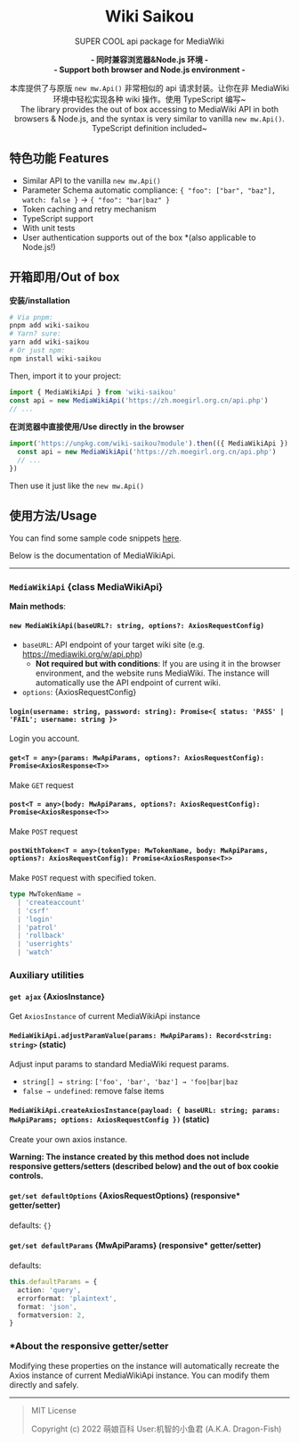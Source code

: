 <div align="center">

# Wiki Saikou

SUPER COOL api package for MediaWiki

**- 同时兼容浏览器&Node.js 环境 -**<br>
**- Support both browser and Node.js environment -**

本库提供了与原版 `new mw.Api()` 非常相似的 api 请求封装。让你在非 MediaWiki 环境中轻松实现各种 wiki 操作。使用 TypeScript 编写~<br>
The library provides the out of box accessing to MediaWiki API in both browsers & Node.js, and the syntax is very similar to vanilla `new mw.Api()`. TypeScript definition included~

</div>

## 特色功能 Features

- Similar API to the vanilla `new mw.Api()`
- Parameter Schema automatic compliance: `{ "foo": ["bar", "baz"], watch: false }` → `{ "foo": "bar|baz" }`
- Token caching and retry mechanism
- TypeScript support
- With unit tests
- User authentication supports out of the box \*(also applicable to Node.js!)

## 开箱即用/Out of box

**安装/installation**

```sh
# Via pnpm:
pnpm add wiki-saikou
# Yarn? sure:
yarn add wiki-saikou
# Or just npm:
npm install wiki-saikou
```

Then, import it to your project:

```ts
import { MediaWikiApi } from 'wiki-saikou'
const api = new MediaWikiApi('https://zh.moegirl.org.cn/api.php')
// ...
```

**在浏览器中直接使用/Use directly in the browser**

```ts
import('https://unpkg.com/wiki-saikou?module').then(({ MediaWikiApi }) => {
  const api = new MediaWikiApi('https://zh.moegirl.org.cn/api.php')
  // ...
})
```

Then use it just like the `new mw.Api()`

## 使用方法/Usage

You can find some sample code snippets [here](test/).

Below is the documentation of MediaWikiApi.

---

### `MediaWikiApi` {class MediaWikiApi}

**Main methods**:

#### `new MediaWikiApi(baseURL?: string, options?: AxiosRequestConfig)`

- `baseURL`: API endpoint of your target wiki site (e.g. https://mediawiki.org/w/api.php)
  - **Not required but with conditions**: If you are using it in the browser environment, and the website runs MediaWiki. The instance will automatically use the API endpoint of current wiki.
- `options`: {AxiosRequestConfig}

#### `login(username: string, password: string): Promise<{ status: 'PASS' | 'FAIL'; username: string }>`

Login you account.

#### `get<T = any>(params: MwApiParams, options?: AxiosRequestConfig): Promise<AxiosResponse<T>>`

Make `GET` request

#### `post<T = any>(body: MwApiParams, options?: AxiosRequestConfig): Promise<AxiosResponse<T>>`

Make `POST` request

#### `postWithToken<T = any>(tokenType: MwTokenName, body: MwApiParams, options?: AxiosRequestConfig): Promise<AxiosResponse<T>>`

Make `POST` request with specified token.

```ts
type MwTokenName =
  | 'createaccount'
  | 'csrf'
  | 'login'
  | 'patrol'
  | 'rollback'
  | 'userrights'
  | 'watch'
```

### Auxiliary utilities

#### `get ajax` {AxiosInstance}

Get `AxiosInstance` of current MediaWikiApi instance

#### `MediaWikiApi.adjustParamValue(params: MwApiParams): Record<string: string>` (static)

Adjust input params to standard MediaWiki request params.

- `string[] → string`: `['foo', 'bar', 'baz'] → 'foo|bar|baz`
- `false → undefined`: remove false items

#### `MediaWikiApi.createAxiosInstance(payload: { baseURL: string; params: MwApiParams; options: AxiosRequestConfig })` (static)

Create your own axios instance.

**Warning: The instance created by this method does not include responsive getters/setters (described below) and the out of box cookie controls.**

#### `get/set defaultOptions` {AxiosRequestOptions} (responsive\* getter/setter)

defaults: `{}`

#### `get/set defaultParams` {MwApiParams} (responsive\* getter/setter)

defaults:

```ts
this.defaultParams = {
  action: 'query',
  errorformat: 'plaintext',
  format: 'json',
  formatversion: 2,
}
```

### \*About the responsive getter/setter

Modifying these properties on the instance will automatically recreate the Axios instance of current MediaWikiApi instance. You can modify them directly and safely.

---

> MIT License
>
> Copyright (c) 2022 萌娘百科 User:机智的小鱼君 (A.K.A. Dragon-Fish)
